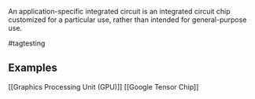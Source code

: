An application-specific integrated circuit is an integrated circuit chip customized for a particular use, rather than intended for general-purpose use.

#tagtesting

## Examples

[[Graphics Processing Unit (GPU)]]
[[Google Tensor Chip]]

